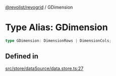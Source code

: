 [@revolist/revogrid](README.md) / GDimension

# Type Alias: GDimension

```ts
type GDimension: DimensionRows | DimensionCols;
```

## Defined in

[src/store/dataSource/data.store.ts:27](https://github.com/revolist/revogrid/blob/0787a2552cf5bbb21cb9aa4dbfa802d1d65b108b/src/store/dataSource/data.store.ts#L27)
